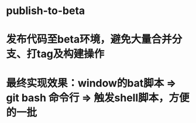 # publish-to-beta
# 发布代码至beta环境，避免大量合并分支、打tag及构建操作
# 最终实现效果：window的bat脚本 => git bash 命令行 => 触发shell脚本，方便的一批